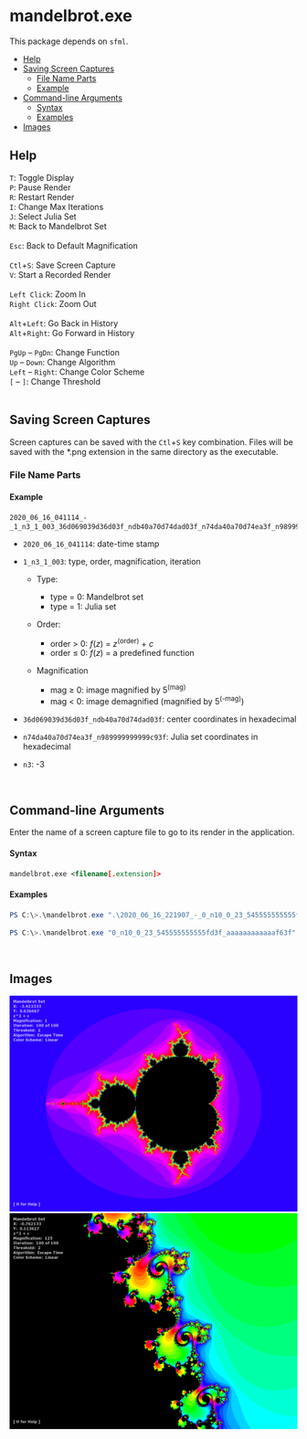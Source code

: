 mandelbrot.exe
==============

This package depends on `sfml`.

- [Help](#help)
- [Saving Screen Captures](#saving-screen-captures)
  - [File Name Parts](#file-name-parts)
  - [Example](#example)
- [Command-line Arguments](#command-line-arguments)
  - [Syntax](#syntax)
  - [Examples](#examples)
- [Images](#images)

Help
----

`T`:  Toggle Display <br />
`P`:  Pause Render <br />
`R`:  Restart Render <br />
`I`:  Change Max Iterations <br />
`J`:  Select Julia Set <br />
`M`:  Back to Mandelbrot Set <br />
<br />
`Esc`:  Back to Default Magnification <br />
<br />
`Ctl`+`S`:  Save Screen Capture <br />
`V`:  Start a Recorded Render <br />
<br />
`Left Click`:  Zoom In <br />
`Right Click`:  Zoom Out <br />
<br />
`Alt`+`Left`:  Go Back in History <br />
`Alt`+`Right`:  Go Forward in History <br />
<br />
`PgUp` &ndash; `PgDn`:  Change Function <br />
`Up` &ndash; `Down`:  Change Algorithm <br />
`Left` &ndash; `Right`:  Change Color Scheme <br />
`[` &ndash; `]`:  Change Threshold <br />
<br />

Saving Screen Captures
----------------------

Screen captures can be saved with the `Ctl`+`S` key combination.
Files will be saved with the \*.png extension in the same directory as the
executable.

### File Name Parts

#### Example

```
2020_06_16_041114_-_1_n3_1_003_36d069039d36d03f_ndb40a70d74dad03f_n74da40a70d74ea3f_n989999999999c93f.png
```

- `2020_06_16_041114`:  date-time stamp
- `1_n3_1_003`:  type, order, magnification, iteration

  - Type:
  
    - type = 0:  Mandelbrot set
    - type = 1:  Julia set
    
  - Order:
  
    - order > 0:  _f_(_z_) = _z_<sup>(order)</sup> + _c_
    - order ≤ 0:  _f_(_z_) = a predefined function
    
  - Magnification
  
    - mag ≥ 0:  image magnified by 5<sup>(mag)</sup>
    - mag < 0:  image demagnified (magnified by 5<sup>(-mag)</sup>)
  
- `36d069039d36d03f_ndb40a70d74dad03f`:  center coordinates in hexadecimal
- `n74da40a70d74ea3f_n989999999999c93f`:  Julia set coordinates in hexadecimal
- `n3`:  -3
<br />

Command-line Arguments
----------------------

Enter the name of a screen capture file to go to its render in the application. <br />

#### Syntax

```xml
mandelbrot.exe <filename[.extension]>
```

#### Examples

```powershell
PS C:\>.\mandelbrot.exe ".\2020_06_16_221907_-_0_n10_0_23_545555555555fd3f_aaaaaaaaaaaaf63f.png"
```

```powershell
PS C:\>.\mandelbrot.exe "0_n10_0_23_545555555555fd3f_aaaaaaaaaaaaf63f"
```
<br />

Images
------

![Main Cardiod](/res/2020_06_14_083030_-_2_0_64_000000000000e0bf_0000000000000000.png)
![Zoom](/res/2020_06_14_083232_-_2_3_64_769646b921b3e8bf_23e155e90106bcbf.png)
